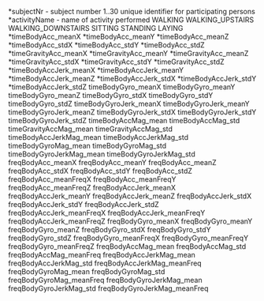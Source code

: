 *subjectNr - subject number
		   1..30 unique identifier for participating persons
*activityName - name of activity performed
			WALKING
			WALKING_UPSTAIRS
			WALKING_DOWNSTAIRS
			SITTING
			STANDING
			LAYING
*timeBodyAcc_meanX
*timeBodyAcc_meanY
*timeBodyAcc_meanZ
*timeBodyAcc_stdX
*timeBodyAcc_stdY
*timeBodyAcc_stdZ
*timeGravityAcc_meanX
*timeGravityAcc_meanY
*timeGravityAcc_meanZ
*timeGravityAcc_stdX
*timeGravityAcc_stdY
*timeGravityAcc_stdZ
*timeBodyAccJerk_meanX
*timeBodyAccJerk_meanY
*timeBodyAccJerk_meanZ
*timeBodyAccJerk_stdX
*timeBodyAccJerk_stdY
*timeBodyAccJerk_stdZ
timeBodyGyro_meanX
timeBodyGyro_meanY
timeBodyGyro_meanZ
timeBodyGyro_stdX
timeBodyGyro_stdY
timeBodyGyro_stdZ
timeBodyGyroJerk_meanX
timeBodyGyroJerk_meanY
timeBodyGyroJerk_meanZ
timeBodyGyroJerk_stdX
timeBodyGyroJerk_stdY
timeBodyGyroJerk_stdZ
timeBodyAccMag_mean
timeBodyAccMag_std
timeGravityAccMag_mean
timeGravityAccMag_std
timeBodyAccJerkMag_mean
timeBodyAccJerkMag_std
timeBodyGyroMag_mean
timeBodyGyroMag_std
timeBodyGyroJerkMag_mean
timeBodyGyroJerkMag_std
freqBodyAcc_meanX
freqBodyAcc_meanY
freqBodyAcc_meanZ
freqBodyAcc_stdX
freqBodyAcc_stdY
freqBodyAcc_stdZ
freqBodyAcc_meanFreqX
freqBodyAcc_meanFreqY
freqBodyAcc_meanFreqZ
freqBodyAccJerk_meanX
freqBodyAccJerk_meanY
freqBodyAccJerk_meanZ
freqBodyAccJerk_stdX
freqBodyAccJerk_stdY
freqBodyAccJerk_stdZ
freqBodyAccJerk_meanFreqX
freqBodyAccJerk_meanFreqY
freqBodyAccJerk_meanFreqZ
freqBodyGyro_meanX
freqBodyGyro_meanY
freqBodyGyro_meanZ
freqBodyGyro_stdX
freqBodyGyro_stdY
freqBodyGyro_stdZ
freqBodyGyro_meanFreqX
freqBodyGyro_meanFreqY
freqBodyGyro_meanFreqZ
freqBodyAccMag_mean
freqBodyAccMag_std
freqBodyAccMag_meanFreq
freqBodyAccJerkMag_mean
freqBodyAccJerkMag_std
freqBodyAccJerkMag_meanFreq
freqBodyGyroMag_mean
freqBodyGyroMag_std
freqBodyGyroMag_meanFreq
freqBodyGyroJerkMag_mean
freqBodyGyroJerkMag_std
freqBodyGyroJerkMag_meanFreq